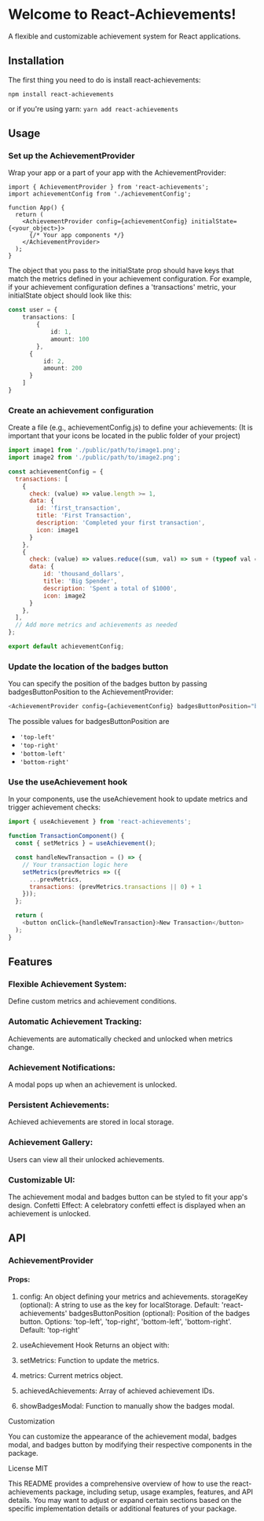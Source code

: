 # Welcome to React-Achievements!

A flexible and customizable achievement system for React applications.

## Installation

The first thing you need to do is install react-achievements:

`npm install react-achievements`

or if you're using yarn:
`yarn add react-achievements`

## Usage

### Set up the AchievementProvider

Wrap your app or a part of your app with the AchievementProvider:

```
import { AchievementProvider } from 'react-achievements';
import achievementConfig from './achievementConfig';

function App() {
  return (
    <AchievementProvider config={achievementConfig} initialState={<your_object>}>
      {/* Your app components */}
    </AchievementProvider>
  );
}
```

The object that you pass to the initialState prop should have keys that match the metrics defined in your achievement configuration. For example, if your achievement configuration defines a 'transactions' metric, your initialState object should look like this:
```typescript
const user = {
    transactions: [
        {
            id: 1,
            amount: 100
        }, 
      {
          id: 2,
          amount: 200
      }
    ]
}
```

### Create an achievement configuration
Create a file (e.g., achievementConfig.js) to define your achievements:
(It is important that your icons be located in the public folder of your project)
```javascript
import image1 from './public/path/to/image1.png';
import image2 from './public/path/to/image2.png';

const achievementConfig = {
  transactions: [
    {
      check: (value) => value.length >= 1,
      data: {
        id: 'first_transaction',
        title: 'First Transaction',
        description: 'Completed your first transaction',
        icon: image1
      }
    },
    {
      check: (value) => values.reduce((sum, val) => sum + (typeof val === 'number' ? val : 0), 0) >= 100,
      data: {
          id: 'thousand_dollars',
          title: 'Big Spender',
          description: 'Spent a total of $1000', 
          icon: image2
      }
    },
  ],
  // Add more metrics and achievements as needed
};

export default achievementConfig;
```

### Update the location of the badges button
You can specify the position of the badges button by passing
badgesButtonPosition to the AchievementProvider:
```javascript
<AchievementProvider config={achievementConfig} badgesButtonPosition="bottom-right">
```

The possible values for badgesButtonPosition are 
- `'top-left'`
- `'top-right'`
- `'bottom-left'`
- `'bottom-right'`

###  Use the useAchievement hook
In your components, use the useAchievement hook to update metrics and trigger achievement checks:
```javascript
import { useAchievement } from 'react-achievements';

function TransactionComponent() {
  const { setMetrics } = useAchievement();

  const handleNewTransaction = () => {
    // Your transaction logic here
    setMetrics(prevMetrics => ({
      ...prevMetrics,
      transactions: (prevMetrics.transactions || 0) + 1
    }));
  };

  return (
    <button onClick={handleNewTransaction}>New Transaction</button>
  );
}
```

## Features

### Flexible Achievement System: 
Define custom metrics and achievement conditions.

### Automatic Achievement Tracking: 
Achievements are automatically checked and unlocked when metrics change.

### Achievement Notifications: 
A modal pops up when an achievement is unlocked.

### Persistent Achievements: 
Achieved achievements are stored in local storage.

### Achievement Gallery: 
Users can view all their unlocked achievements.

### Customizable UI: 
The achievement modal and badges button can be styled to fit your app's design.
Confetti Effect: A celebratory confetti effect is displayed when an achievement is unlocked.

## API
### AchievementProvider
#### Props:

1. config: An object defining your metrics and achievements.
storageKey (optional): A string to use as the key for localStorage. Default: 'react-achievements'
badgesButtonPosition (optional): Position of the badges button. Options: 'top-left', 'top-right', 'bottom-left', 'bottom-right'. Default: 'top-right'

2. useAchievement Hook Returns an object with:

3. setMetrics: Function to update the metrics.

4. metrics: Current metrics object. 
5. achievedAchievements: Array of achieved achievement IDs. 
6. showBadgesModal: Function to manually show the badges modal.

Customization

You can customize the appearance of the achievement modal, badges modal, and badges button by modifying their respective components in the package.

License MIT

This README provides a comprehensive overview of how to use the react-achievements package, including setup, usage examples, features, and API details. You may want to adjust or expand certain sections based on the specific implementation details or additional features of your package.
